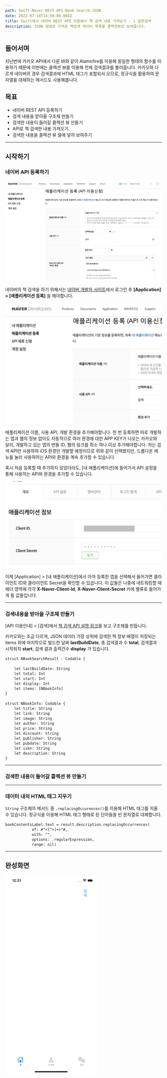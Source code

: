 ```yaml
---
path: Swift-Naver-REST API-Book Search-JSON
date: 2022-07-18T14:50:08.884Z
title: Swift에서 네이버 REST API 이용해서 책 검색 내용 가져오기 - 1 일반검색
description: JSON 형태로 가져온 책검색 데이터 목록을 콜렉션뷰로 보여줍니다.
---
```

## 들어서며

지난번에 카카오 API에서 다룬 바와 같이 Alamofire를 이용해 동일한 형태의 함수를 이용하기 때문에 이번에는 콜렉션 뷰를 이용해 전체 검색결과를 불러옵니다. 카카오와 다르게 네이버의 경우 검색결과에 HTML 태그가 포함되서 오므로, 정규식을 활용하여 문자열을 대체하는 메서드도 사용해봅니다. 

## 목표

* 네이버 REST API 등록하기
* 검색 내용을 받아올 구조체 만들기
* 검색한 내용이 들어갈 콜렉션 뷰 만들기 
* API로 책 검색한 내용 가져오기
* 검색한 내용을 콜렉션 뷰 셀에 넣어 보여주기 

- - -

## 시작하기

### 네이버 API 등록하기

![](../assets/screen-shot-2022-07-18-at-22.01.57.png)

네이버의 책 검색을 하기 위해서는 [네이버 개발자 사이트](https://developers.naver.com/apps/#/register)에서 로그인 후 **\[Application] > \[애플리케이션 등록]** 을 해야합니다.

![](../assets/screen-shot-2022-07-18-at-22.01.47.png)

애플리케이션 이름, 사용 API, 개발 환경을 추가해야합니다. 한 번 등록하면 따로 개발하는 앱과 웹의 정보 없이도 자동적으로 여러 환경에 대한 APP KEY가 나오는 카카오와 달리, 개발하고 있는 앱의 번들 ID, 웹의 링크를 최소 하나 이상 추가해야합니다. 저는 검색 API만 사용하여 iOS 환경만 개발할 예정이므로 위와 같이 선택했지만, 드롭다운 메뉴를 눌러 사용하려는 API와 환경을 계속 추가할 수 있습니다. 

혹시 처음 등록할 때 추가하지 않았더라도, [내 애플리케이션]에 들어가서 API 설정을 통해 사용하는 API와 환경을 추가할 수 있습니다. 


![](../assets/screen-shot-2022-07-18-at-22.00.05.png)

이제 [Application] > [내 애플리케이션]에서 아까 등록한 앱을 선택해서 들어가면 클라이언트 ID와 클라이언트 Secret을 확인할 수 있습니다. 이 값들은 나중에 네트워킹할 때 헤더 영역에 각각 **X-Naver-Client-Id**, **X-Naver-Client-Secret** 키에 밸류로 들어가게 될 값들입니다. 

--- 
### 검색내용을 받아올 구조체 만들기 
[API 이용안내] > [검색]에서 [책 검색 API 설명 링크](https://developers.naver.com/docs/serviceapi/search/book/book.md#%EC%B1%85)를 보고 구조체를 만듭니다. 

카카오와는 조금 다르게, JSON 데이터 가장 상위에 검색한 책 정보 배열이 저장되는 items 외에 마지막으로 빌드한 날짜 **lastBuildDate**, 총 검색결과 수 **total**, 검색결과 시작위치 **start**, 검색 결과 출력건수 **display** 가 있습니다.
```
struct NBookSearchResult : Codable {

    let lastBuildDate: String
    let total: Int
    let start: Int
    let display: Int
    let items: [NBookInfo]
}

struct NBookInfo: Codable {
    let title: String
    let link: String
    let image: String
    let author: String
    let price: String
    let discount: String
    let publisher: String
    let pubdate: String
    let isbn: String
    let description: String
}
```
---
### 검색한 내용이 들어갈 콜렉션 뷰 만들기


---
### 데이터 내의 HTML 태그 지우기

`String` 구조체의 메서드 중 `.replacingOccurences()`를 이용해 HTML 태그를 지울 수 있습니다. 정규식을 이용해 HTML 태그 형태로 된 단어들을 빈 문자열로 대체합니다.

```
bookContentsLabel.text = result.description.replacingOccurrences(
            of: #"<[^>]+>"#,
            with: "",
            options: .regularExpression,
            range: nil)
```

- - -

## 완성화면

![](../assets/simulator-screen-recording-iphone-11-2022-07-18-at-00.31.39.gif)